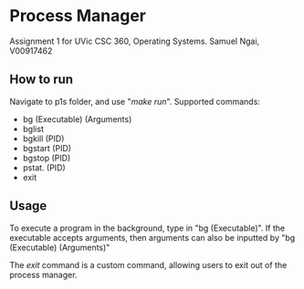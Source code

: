 # Process Manager

Assignment 1 for UVic CSC 360, Operating Systems.
Samuel Ngai, V00917462

## How to run
Navigate to p1s folder, and use "*make run*". 
Supported commands: 
* bg (Executable) (Arguments)
* bglist 
* bgkill (PID)
* bgstart (PID)
* bgstop (PID)
* pstat. (PID)
* exit

## Usage
To execute a program in the background, type in "bg (Executable)". If the executable accepts  arguments, then arguments can also be inputted by "bg (Executable) (Arguments)"

The *exit* command is a custom command, allowing users to exit out of the process manager.
